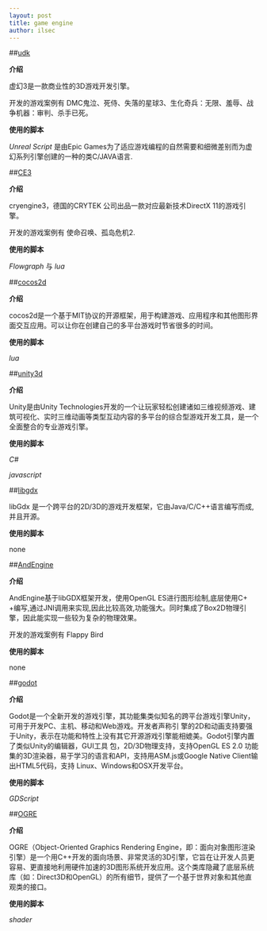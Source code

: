 ```yaml
---
layout: post
title: game engine
author: ilsec
---
```


##[udk](https://www.unrealengine.com/)

**介绍**

虚幻3是一款商业性的3D游戏开发引擎。

开发的游戏案例有 DMC鬼泣、死侍、失落的星球3、生化奇兵：无限、羞辱、战争机器：审判、杀手已死。

**使用的脚本**

*Unreal Script* 是由Epic Games为了适应游戏编程的自然需要和细微差别而为虚幻系列引擎创建的一种的类C/JAVA语言.


##[CE3](http://www.cryengine.com/)

**介绍**

cryengine3，德国的CRYTEK 公司出品一款对应最新技术DirectX 11的游戏引擎。

开发的游戏案例有 使命召唤、孤岛危机2.

**使用的脚本**

*Flowgraph* 与 *lua*

##[cocos2d](cn.cocos2d-x.org)

**介绍**

cocos2d是一个基于MIT协议的开源框架，用于构建游戏、应用程序和其他图形界面交互应用。可以让你在创建自己的多平台游戏时节省很多的时间。

**使用的脚本**

*lua*

##[unity3d](http://unity3d.com/)

**介绍**

Unity是由Unity Technologies开发的一个让玩家轻松创建诸如三维视频游戏、建筑可视化、实时三维动画等类型互动内容的多平台的综合型游戏开发工具，是一个全面整合的专业游戏引擎。

**使用的脚本**

*C#*

*javascript*


##[libgdx](http://libgdx.badlogicgames.com/)

libGdx 是一个跨平台的2D/3D的游戏开发框架，它由Java/C/C++语言编写而成,并且开源。

**使用的脚本**

none

##[AndEngine](http://www.andengine.org/)

**介绍**

AndEngine基于libGDX框架开发，使用OpenGL ES进行图形绘制,底层使用C+
+编写,通过JNI调用来实现,因此比较高效,功能强大。同时集成了Box2D物理引擎，因此能实现一些较为复杂的物理效果。

开发的游戏案例有 Flappy Bird

**使用的脚本**

none

##[godot](http://www.godotengine.org/wp/)

**介绍**

Godot是一个全新开发的游戏引擎，其功能集类似知名的跨平台游戏引擎Unity，可用于开发PC、主机、移动和Web游戏。开发者声称引 擎的2D和动画支持要强于Unity，表示在功能和特性上没有其它开源游戏引擎能相媲美。Godot引擎内置了类似Unity的编辑器，GUI工具 包，2D/3D物理支持，支持OpenGL ES 2.0 功能集的3D渲染器，易于学习的语言和API，支持用ASM.js或Google Native Client输出HTML5代码，支持 Linux、Windows和OSX开发平台。

**使用的脚本**

*GDScript*

##[OGRE](http://www.ogre3d.org/)

**介绍**

OGRE（Object-Oriented Graphics Rendering Engine，即：面向对象图形渲染引擎）是一个用C++开发的面向场景、非常灵活的3D引擎，它旨在让开发人员更容易、更直接地利用硬件加速的3D图形系统开发应用。这个类库隐藏了底层系统库（如：Direct3D和OpenGL）的所有细节，提供了一个基于世界对象和其他直观类的接口。

**使用的脚本**

*shader*





